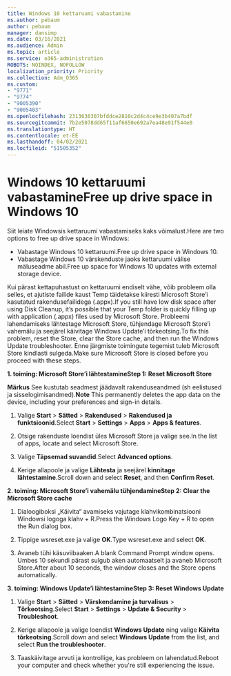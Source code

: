 ```yaml
---
title: Windows 10 kettaruumi vabastamine
ms.author: pebaum
author: pebaum
manager: dansimp
ms.date: 03/16/2021
ms.audience: Admin
ms.topic: article
ms.service: o365-administration
ROBOTS: NOINDEX, NOFOLLOW
localization_priority: Priority
ms.collection: Adm_O365
ms.custom:
- "9771"
- "9774"
- "9005390"
- "9005403"
ms.openlocfilehash: 2313636307bfddce2810c2d4c4ce9e3b407a7bdf
ms.sourcegitcommit: 7b2e5078dd65f11af6650e692a7ea48e91f544e0
ms.translationtype: HT
ms.contentlocale: et-EE
ms.lasthandoff: 04/02/2021
ms.locfileid: "51505352"
---
```

# <a name="free-up-drive-space-in-windows-10"></a><span data-ttu-id="c0c11-102">Windows 10 kettaruumi vabastamine</span><span class="sxs-lookup"><span data-stu-id="c0c11-102">Free up drive space in Windows 10</span></span>

<span data-ttu-id="c0c11-103">Siit leiate Windowsis kettaruumi vabastamiseks kaks võimalust.</span><span class="sxs-lookup"><span data-stu-id="c0c11-103">Here are two options to free up drive space in Windows:</span></span>

- <span data-ttu-id="c0c11-104">Vabastage Windows 10 kettaruumi.</span><span class="sxs-lookup"><span data-stu-id="c0c11-104">Free up drive space in Windows 10.</span></span>
- <span data-ttu-id="c0c11-105">Vabastage Windows 10 värskenduste jaoks kettaruumi välise mäluseadme abil.</span><span class="sxs-lookup"><span data-stu-id="c0c11-105">Free up space for Windows 10 updates with external storage device.</span></span>

<span data-ttu-id="c0c11-106">Kui pärast kettapuhastust on kettaruumi endiselt vähe, võib probleem olla selles, et ajutiste failide kaust Temp täidetakse kiiresti Microsoft Store’i kasutatud rakendusefailidega (.appx).</span><span class="sxs-lookup"><span data-stu-id="c0c11-106">If you still have low disk space after using Disk Cleanup, it’s possible that your Temp folder is quickly filling up with application (.appx) files used by Microsoft Store.</span></span> <span data-ttu-id="c0c11-107">Probleemi lahendamiseks lähtestage Microsoft Store, tühjendage Microsoft Store’i vahemälu ja seejärel käivitage Windows Update’i tõrkeotsing.</span><span class="sxs-lookup"><span data-stu-id="c0c11-107">To fix this problem, reset the Store, clear the Store cache, and then run the Windows Update troubleshooter.</span></span> <span data-ttu-id="c0c11-108">Enne järgmiste toimingute tegemist tuleb Microsoft Store kindlasti sulgeda.</span><span class="sxs-lookup"><span data-stu-id="c0c11-108">Make sure Microsoft Store is closed before you proceed with these steps.</span></span>

<span data-ttu-id="c0c11-109">**1. toiming: Microsoft Store’i lähtestamine**</span><span class="sxs-lookup"><span data-stu-id="c0c11-109">**Step 1: Reset Microsoft Store**</span></span>

<span data-ttu-id="c0c11-110">**Märkus** See kustutab seadmest jäädavalt rakenduseandmed (sh eelistused ja sisselogimisandmed).</span><span class="sxs-lookup"><span data-stu-id="c0c11-110">**Note** This permanently deletes the app data on the device, including your preferences and sign-in details.</span></span>

1. <span data-ttu-id="c0c11-111">Valige **Start** > **Sätted** > **Rakendused** > **Rakendused ja funktsioonid**.</span><span class="sxs-lookup"><span data-stu-id="c0c11-111">Select **Start** > **Settings** > **Apps** > **Apps & features**.</span></span>

1. <span data-ttu-id="c0c11-112">Otsige rakenduste loendist üles Microsoft Store ja valige see.</span><span class="sxs-lookup"><span data-stu-id="c0c11-112">In the list of apps, locate and select Microsoft Store.</span></span>

1. <span data-ttu-id="c0c11-113">Valige **Täpsemad suvandid**.</span><span class="sxs-lookup"><span data-stu-id="c0c11-113">Select **Advanced options**.</span></span>

1. <span data-ttu-id="c0c11-114">Kerige allapoole ja valige **Lähtesta** ja seejärel **kinnitage lähtestamine**.</span><span class="sxs-lookup"><span data-stu-id="c0c11-114">Scroll down and select **Reset**, and then **Confirm Reset**.</span></span>

<span data-ttu-id="c0c11-115">**2. toiming: Microsoft Store’i vahemälu tühjendamine**</span><span class="sxs-lookup"><span data-stu-id="c0c11-115">**Step 2: Clear the Microsoft Store cache**</span></span>

1. <span data-ttu-id="c0c11-116">Dialoogiboksi „Käivita“ avamiseks vajutage klahvikombinatsiooni Windowsi logoga klahv + R.</span><span class="sxs-lookup"><span data-stu-id="c0c11-116">Press the Windows Logo Key + R to open the Run dialog box.</span></span>

1. <span data-ttu-id="c0c11-117">Tippige wsreset.exe ja valige **OK**.</span><span class="sxs-lookup"><span data-stu-id="c0c11-117">Type wsreset.exe and select **OK**.</span></span>

1. <span data-ttu-id="c0c11-118">Avaneb tühi käsuviibaaken.</span><span class="sxs-lookup"><span data-stu-id="c0c11-118">A blank Command Prompt window opens.</span></span> <span data-ttu-id="c0c11-119">Umbes 10 sekundi pärast sulgub aken automaatselt ja avaneb Microsoft Store.</span><span class="sxs-lookup"><span data-stu-id="c0c11-119">After about 10 seconds, the window closes and the Store opens automatically.</span></span>

<span data-ttu-id="c0c11-120">**3. toiming: Windows Update’i lähtestamine**</span><span class="sxs-lookup"><span data-stu-id="c0c11-120">**Step 3: Reset Windows Update**</span></span>

1. <span data-ttu-id="c0c11-121">Valige **Start** > **Sätted** > **Värskendamine ja turvalisus** > **Tõrkeotsing**.</span><span class="sxs-lookup"><span data-stu-id="c0c11-121">Select **Start** > **Settings** > **Update & Security** > **Troubleshoot**.</span></span>

1. <span data-ttu-id="c0c11-122">Kerige allapoole ja valige loendist **Windows Update** ning valige **Käivita tõrkeotsing**.</span><span class="sxs-lookup"><span data-stu-id="c0c11-122">Scroll down and select **Windows Update** from the list, and select **Run the troubleshooter**.</span></span>

1. <span data-ttu-id="c0c11-123">Taaskäivitage arvuti ja kontrollige, kas probleem on lahendatud.</span><span class="sxs-lookup"><span data-stu-id="c0c11-123">Reboot your computer and check whether you're still experiencing the issue.</span></span>

